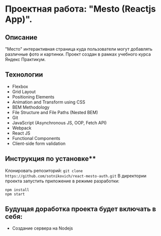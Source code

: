 # Проектная работа: "Mesto (Reactjs App)".

## Описание

"Место" интерактивная страница куда пользователи могут добавлять различные фото и картинки. Проект создан в рамках учебного курса Яндекс Практикум.

## Технологии

* Flexbox
* Grid Layout
* Positioning Elements
* Animation and Transform using CSS
* BEM Methodology
* File Structure and File Paths (Nested BEM)
* Git
* JavaScript (Asynchronous JS, OOP, Fetch API)
* Webpack
* React JS
* Functional Components
* Client-side form validation

## Инструкция по установке**

Клонировать репозиторий:
```git clone https://github.com/sotnikovich/react-mesto-auth.git```
В директории проекта запустить приложение в режиме разработки:
```
npm install
npm start
```
## Будущая доработка проекта будет включать в себя:
* Создание сервера на Nodejs
